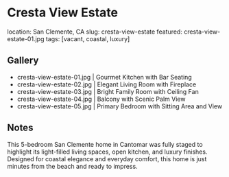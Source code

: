 # Cresta View Estate
location: San Clemente, CA
slug: cresta-view-estate
featured: cresta-view-estate-01.jpg
tags: [vacant, coastal, luxury]

## Gallery
- cresta-view-estate-01.jpg | Gourmet Kitchen with Bar Seating
- cresta-view-estate-02.jpg | Elegant Living Room with Fireplace
- cresta-view-estate-03.jpg | Bright Family Room with Ceiling Fan
- cresta-view-estate-04.jpg | Balcony with Scenic Palm View
- cresta-view-estate-05.jpg | Primary Bedroom with Sitting Area and View

## Notes
This 5-bedroom San Clemente home in Cantomar was fully staged to highlight its light-filled living spaces, open kitchen, and luxury finishes. Designed for coastal elegance and everyday comfort, this home is just minutes from the beach and ready to impress.
